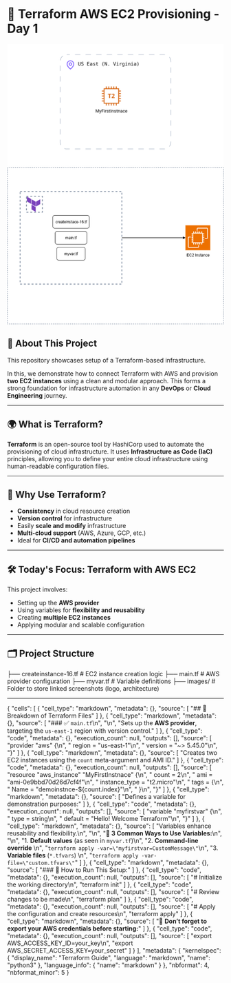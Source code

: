 # 🚀 Terraform AWS EC2 Provisioning - Day 1

![Terraform use](./Brainboard%20-%20understanding%20terraform%20basics%20by%20creating%20instance%20on%20ec2%20via%20terraform.png)
![AWS EC2 Setup](./day1.drawio%20%281%29.png)

## 📘 About This Project

This repository showcases  setup of a Terraform-based infrastructure.

In this, we demonstrate how to connect Terraform with AWS and provision **two EC2 instances** using a clean and modular approach. This forms a strong foundation for infrastructure automation in any **DevOps** or **Cloud Engineering** journey.

---

## 🌍 What is Terraform?

**Terraform** is an open-source tool by HashiCorp used to automate the provisioning of cloud infrastructure. It uses **Infrastructure as Code (IaC)** principles, allowing you to define your entire cloud infrastructure using human-readable configuration files.

---

## 🔧 Why Use Terraform?

- **Consistency** in cloud resource creation
- **Version control** for infrastructure
- Easily **scale and modify** infrastructure
- **Multi-cloud support** (AWS, Azure, GCP, etc.)
- Ideal for **CI/CD and automation pipelines**

---

## 🛠️ Today's Focus: Terraform with AWS EC2

This project involves:

- Setting up the **AWS provider**
- Using variables for **flexibility and reusability**
- Creating **multiple EC2 instances**
- Applying modular and scalable configuration

---

## 🗂️ Project Structure
├── createinstance-16.tf # EC2 instance creation logic
├── main.tf # AWS provider configuration
├── myvar.tf # Variable definitions
├── images/ # Folder to store linked screenshots (logo, architecture)


---
{
 "cells": [
  {
   "cell_type": "markdown",
   "metadata": {},
   "source": [
    "## 📄 Breakdown of Terraform Files"
   ]
  },
  {
   "cell_type": "markdown",
   "metadata": {},
   "source": [
    "### ✅ `main.tf`\n",
    "\n",
    "Sets up the **AWS provider**, targeting the `us-east-1` region with version control."
   ]
  },
  {
   "cell_type": "code",
   "metadata": {},
   "execution_count": null,
   "outputs": [],
   "source": [
    "provider \"aws\" {\n",
    "  region  = \"us-east-1\"\n",
    "  version = \"~> 5.45.0\"\n",
    "}"
   ]
  },
  {
   "cell_type": "markdown",
   "metadata": {},
   "source": [
    "Creates two EC2 instances using the `count` meta-argument and AMI ID."
   ]
  },
  {
   "cell_type": "code",
   "metadata": {},
   "execution_count": null,
   "outputs": [],
   "source": [
    "resource \"aws_instance\" \"MyFirstInstnace\" {\n",
    "  count         = 2\n",
    "  ami           = \"ami-0e9bbd70d26d7cf4f\"\n",
    "  instance_type = \"t2.micro\"\n",
    "  tags = {\n",
    "    Name = \"demoinstnce-${count.index}\"\n",
    "  }\n",
    "}"
   ]
  },
  {
   "cell_type": "markdown",
   "metadata": {},
   "source": [
    "Defines a variable for demonstration purposes:"
   ]
  },
  {
   "cell_type": "code",
   "metadata": {},
   "execution_count": null,
   "outputs": [],
   "source": [
    "variable \"myfirstvar\" {\n",
    "  type    = string\n",
    "  default = \"Hello! Welcome Terraform\"\n",
    "}"
   ]
  },
  {
   "cell_type": "markdown",
   "metadata": {},
   "source": [
    "Variables enhance reusability and flexibility.\n",
    "\n",
    "🧩 **3 Common Ways to Use Variables:**\n",
    "\n",
    "1. **Default values** (as seen in `myvar.tf`)\n",
    "2. **Command-line override**  \n",
    "`terraform apply -var=\"myfirstvar=CustomMessage\"`\n",
    "3. **Variable files** (`*.tfvars`)  \n",
    "`terraform apply -var-file=\"custom.tfvars\"`"
   ]
  },
  {
   "cell_type": "markdown",
   "metadata": {},
   "source": [
    "### 🚀 How to Run This Setup:"
   ]
  },
  {
   "cell_type": "code",
   "metadata": {},
   "execution_count": null,
   "outputs": [],
   "source": [
    "# Initialize the working directory\n",
    "terraform init"
   ]
  },
  {
   "cell_type": "code",
   "metadata": {},
   "execution_count": null,
   "outputs": [],
   "source": [
    "# Review changes to be made\n",
    "terraform plan"
   ]
  },
  {
   "cell_type": "code",
   "metadata": {},
   "execution_count": null,
   "outputs": [],
   "source": [
    "# Apply the configuration and create resources\n",
    "terraform apply"
   ]
  },
  {
   "cell_type": "markdown",
   "metadata": {},
   "source": [
    "📌 **Don’t forget to export your AWS credentials before starting:**"
   ]
  },
  {
   "cell_type": "code",
   "metadata": {},
   "execution_count": null,
   "outputs": [],
   "source": [
    "export AWS_ACCESS_KEY_ID=your_key\n",
    "export AWS_SECRET_ACCESS_KEY=your_secret"
   ]
  }
 ],
 "metadata": {
  "kernelspec": {
   "display_name": "Terraform Guide",
   "language": "markdown",
   "name": "python3"
  },
  "language_info": {
   "name": "markdown"
  }
 },
 "nbformat": 4,
 "nbformat_minor": 5
}




